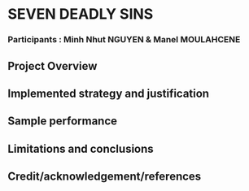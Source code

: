 # **SEVEN DEADLY SINS**

### Participants : Minh Nhut NGUYEN & Manel MOULAHCENE

## **Project Overview**

## **Implemented strategy and justification**  

## **Sample performance** 

## **Limitations and conclusions**

## **Credit/acknowledgement/references** 

